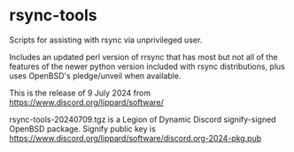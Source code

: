 # rsync-tools
Scripts for assisting with rsync via unprivileged user.

Includes an updated perl version of rrsync that has most but not all of the features of the newer python version included with rsync distributions, plus uses OpenBSD's pledge/unveil when available.

This is the release of 9 July 2024 from https://www.discord.org/lippard/software/

rsync-tools-20240709.tgz is a Legion of Dynamic Discord signify-signed OpenBSD package. Signify public key is https://www.discord.org/lippard/software/discord.org-2024-pkg.pub
